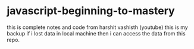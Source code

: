 # javascript-beginning-to-mastery
this is complete notes and code from harshit vashisth (youtube)
this is my backup if i lost data in local machine then i can access the data from this repo.
